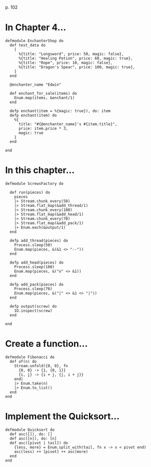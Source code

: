 p. 102

# In Chapter 4...

    defmodule EnchanterShop do
      def test_data do
        [
          %{title: "Longsword", price: 50, magic: false},
          %{title: "Healing Potion", price: 60, magic: true},
          %{title: "Rope", price: 10, magic: false},
          %{title: "Dragon's Spear", price: 100, magic: true},
        ]
      end

      @enchanter_name "Edwin"

      def enchant_for_sale(items) do
        Enum.map(items, &enchant/1)
      end

      defp enchant(item = %{magic: true}), do: item
      defp enchant(item) do
        %{
          title: "#{@enchanter_name}'s #{item.title}",
          price: item.price * 3,
          magic: true
        }
      end

    end

# In this chapter...

    defmodule ScrewsFactory do

      def run(pieces) do
        pieces
        |> Stream.chunk_every(50)
        |> Stream.flat_map(&add_thread/1)
        |> Stream.chunk_every(100)
        |> Stream.flat_map(&add_head/1)
        |> Stream.chunk_every(70)
        |> Stream.flat_map(&add_pack/1)
        |> Enum.each(&output/1)
      end

      defp add_thread(pieces) do
        Process.sleep(50)
        Enum.map(pieces, &(&1 <> "--"))
      end

      defp add_head(pieces) do
        Process.sleep(100)
        Enum.map(pieces, &("o" <> &1))
      end

      defp add_pack(pieces) do
        Process.sleep(70)
        Enum.map(pieces, &("|" <> &1 <> "|"))
      end

      defp output(screw) do
        IO.inspect(screw)
      end

    end

# Create a function...

    defmodule Fibonacci do
      def of(n) do
        Stream.unfold({0, 0}, fn
          {0, 0} -> {1, {0, 1}}
          {i, j} -> {i + j, {j, i + j}}
        end)
        |> Enum.take(n)
        |> Enum.to_list()
      end
    end

# Implement the Quicksort...

    defmodule Quicksort do
      def asc([]), do: []
      def asc([n]), do: [n]
      def asc([pivot | tail]) do
        {less, more} = Enum.split_with(tail, fn x -> x < pivot end)
        asc(less) ++ [pivot] ++ asc(more)
      end
    end
